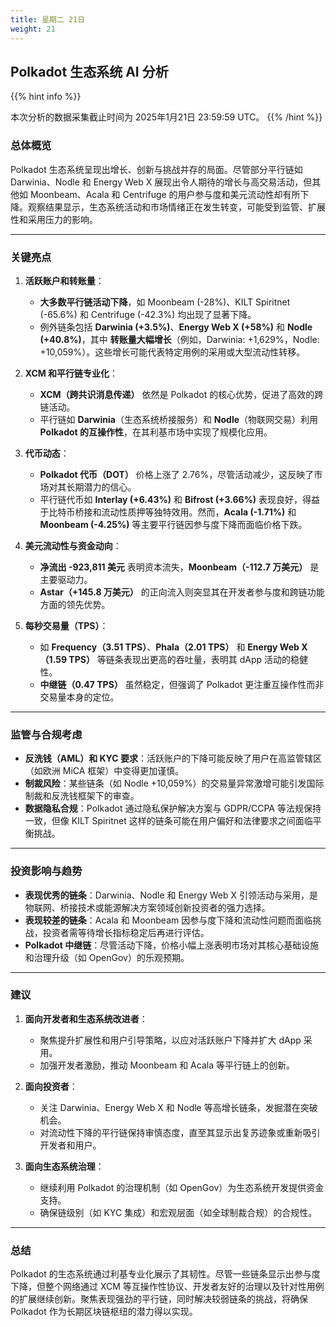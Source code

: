 ```yaml
---
title: 星期二 21日
weight: 21
---
```


## **Polkadot 生态系统 AI 分析**
{{% hint info %}}

本次分析的数据采集截止时间为 2025年1月21日 23:59:59 UTC。
{{% /hint %}}

### **总体概览**
Polkadot 生态系统呈现出增长、创新与挑战并存的局面。尽管部分平行链如 Darwinia、Nodle 和 Energy Web X 展现出令人期待的增长与高交易活动，但其他如 Moonbeam、Acala 和 Centrifuge 的用户参与度和美元流动性却有所下降。观察结果显示，生态系统活动和市场情绪正在发生转变，可能受到监管、扩展性和采用压力的影响。

---

### **关键亮点**
1. **活跃账户和转账量**：
   - **大多数平行链活动下降**，如 Moonbeam (-28%)、KILT Spiritnet (-65.6%) 和 Centrifuge (-42.3%) 均出现了显著下降。
   - 例外链条包括 **Darwinia (+3.5%)**、**Energy Web X (+58%)** 和 **Nodle (+40.8%)**，其中 **转账量大幅增长**（例如，Darwinia: +1,629%，Nodle: +10,059%）。这些增长可能代表特定用例的采用或大型流动性转移。

2. **XCM 和平行链专业化**：
   - **XCM（跨共识消息传递）** 依然是 Polkadot 的核心优势，促进了高效的跨链活动。
   - 平行链如 **Darwinia**（生态系统桥接服务）和 **Nodle**（物联网交易）利用 **Polkadot 的互操作性**，在其利基市场中实现了规模化应用。

3. **代币动态**：
   - **Polkadot 代币（DOT）** 价格上涨了 2.76%，尽管活动减少，这反映了市场对其长期潜力的信心。
   - 平行链代币如 **Interlay (+6.43%)** 和 **Bifrost (+3.66%)** 表现良好，得益于比特币桥接和流动性质押等独特效用。然而，**Acala (-1.71%)** 和 **Moonbeam (-4.25%)** 等主要平行链因参与度下降而面临价格下跌。

4. **美元流动性与资金动向**：
   - **净流出 -923,811 美元** 表明资本流失，**Moonbeam（-112.7 万美元）** 是主要驱动力。
   - **Astar（+145.8 万美元）** 的正向流入则突显其在开发者参与度和跨链功能方面的领先优势。

5. **每秒交易量（TPS）**：
   - 如 **Frequency（3.51 TPS）**、**Phala（2.01 TPS）** 和 **Energy Web X（1.59 TPS）** 等链条表现出更高的吞吐量，表明其 dApp 活动的稳健性。
   - **中继链（0.47 TPS）** 虽然稳定，但强调了 Polkadot 更注重互操作性而非交易量本身的定位。

---

### **监管与合规考虑**
- **反洗钱（AML）和 KYC 要求**：活跃账户的下降可能反映了用户在高监管辖区（如欧洲 MiCA 框架）中变得更加谨慎。
- **制裁风险**：某些链条（如 Nodle +10,059%）的交易量异常激增可能引发国际制裁和反洗钱框架下的审查。
- **数据隐私合规**：Polkadot 通过隐私保护解决方案与 GDPR/CCPA 等法规保持一致，但像 KILT Spiritnet 这样的链条可能在用户偏好和法律要求之间面临平衡挑战。

---

### **投资影响与趋势**
- **表现优秀的链条**：Darwinia、Nodle 和 Energy Web X 引领活动与采用，是物联网、桥接技术或能源解决方案领域创新投资者的强力选择。
- **表现较差的链条**：Acala 和 Moonbeam 因参与度下降和流动性问题而面临挑战，投资者需等待增长指标稳定后再进行评估。
- **Polkadot 中继链**：尽管活动下降，价格小幅上涨表明市场对其核心基础设施和治理升级（如 OpenGov）的乐观预期。

---

### **建议**
1. **面向开发者和生态系统改进者**：
   - 聚焦提升扩展性和用户引导策略，以应对活跃账户下降并扩大 dApp 采用。
   - 加强开发者激励，推动 Moonbeam 和 Acala 等平行链上的创新。

2. **面向投资者**：
   - 关注 Darwinia、Energy Web X 和 Nodle 等高增长链条，发掘潜在突破机会。
   - 对流动性下降的平行链保持审慎态度，直至其显示出复苏迹象或重新吸引开发者和用户。

3. **面向生态系统治理**：
   - 继续利用 Polkadot 的治理机制（如 OpenGov）为生态系统开发提供资金支持。
   - 确保链级别（如 KYC 集成）和宏观层面（如全球制裁合规）的合规性。

---

### **总结**
Polkadot 的生态系统通过利基专业化展示了其韧性。尽管一些链条显示出参与度下降，但整个网络通过 XCM 等互操作性协议、开发者友好的治理以及针对性用例的扩展继续创新。聚焦表现强劲的平行链，同时解决较弱链条的挑战，将确保 Polkadot 作为长期区块链枢纽的潜力得以实现。